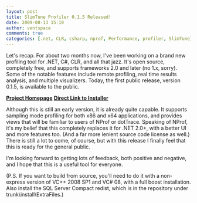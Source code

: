 ```yaml
---
layout: post
title: SlimTune Profiler 0.1.5 Released!
date: 2009-08-13 15:10
author: ventspace
comments: true
categories: [.net, CLR, csharp, nprof, Performance, profiler, SlimTune]
---
```

Let's recap. For about two months now, I've been working on a brand new profiling tool for .NET, C#, CLR, and all that jazz. It's open source, completely free, and supports frameworks 2.0 and later (no 1.x, sorry). Some of the notable features include remote profiling, real time results analysis, and multiple visualizers. Today, the first public release, version 0.1.5, is available to the public.

<b><a href="http://code.google.com/p/slimtune/">Project Homepage</a></b>
<b><a href="http://slimtune.googlecode.com/files/SlimTune-0.1.5.exe">Direct Link to Installer</a></b>

Although this is still an early version, it is already quite capable. It supports sampling mode profiling for both x86 and x64 applications, and provides views that will be familiar to users of NProf or dotTrace. Speaking of NProf, it's my belief that this completely replaces it for .NET 2.0+, with a better UI and more features too. (And a far more lenient source code license as well.) There is still a lot to come, of course, but with this release I finally feel that this is ready for the general public.

I'm looking forward to getting lots of feedback, both positive and negative, and I hope that this is a useful tool for everyone.

(P.S. If you want to build from source, you'll need to do it with a non-express version of VC++ 2008 SP1 and VC# 08, with a full boost installation. Also install the SQL Server Compact redist, which is in the repository under trunk\install\ExtraFiles.)

